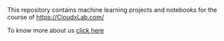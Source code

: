 This repository contains machine learning projects and notebooks for the course of https://CloudxLab.com/

To know more about us [click here](https://CloudxLab.com/)
